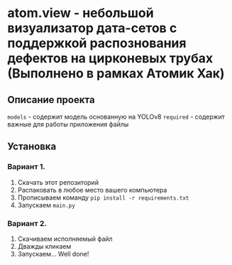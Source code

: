 # atom.view - небольшой визуализатор дата-сетов с поддержкой распознования дефектов на цирконевых трубах (Выполнено в рамках Атомик Хак)

## Описание проекта

`models` - содержит модель основанную на YOLOv8
`required` - содержит важные для работы приложения файлы

## Установка

### Вариант 1.

1. Скачать этот репозиторий
2. Распаковать в любое место вашего компьютера
3. Прописываем команду `pip install -r requirements.txt`
4. Запускаем `main.py`

### Вариант 2.

1. Скачиваем исполняемый файл
2. Дважды кликаем
3. Запускаем... Well done!
